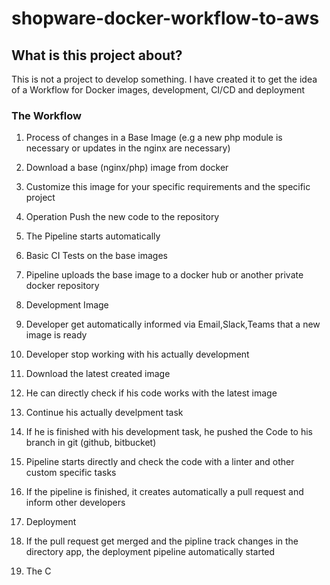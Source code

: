 # shopware-docker-workflow-to-aws

## What is this project about?

This is not a project to develop something. I have created it to get the idea of a Workflow for Docker images, development, CI/CD and deployment

### The Workflow

1. Process of changes in a Base Image (e.g a new php module is necessary or updates in the nginx are necessary)
  1. Download a base (nginx/php) image from docker
  2. Customize this image for your specific requirements and the specific project
  3. Operation Push the new code to the repository
  4. The Pipeline starts automatically
  5. Basic CI Tests on the base images
  6. Pipeline uploads the base image to a docker hub or another private docker repository

2. Development Image
  1. Developer get automatically informed via Email,Slack,Teams that a new image is ready
  2. Developer stop working with his actually development
  3. Download the latest created image
  4. He can directly check if his code works with the latest image 
  5. Continue his actually develpment task
  6. If he is finished with his development task, he pushed the Code to his branch in git (github, bitbucket) 
  7. Pipeline starts directly and check the code with a linter and other custom specific tasks
  8. If the pipeline is finished, it creates automatically a pull request and inform other developers


3. Deployment 
  1. If the pull request get merged and the pipline track changes in the directory app, the deployment pipeline automatically started
  2. The C
